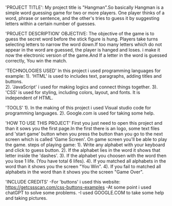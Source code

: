 'PROJECT TITLE':
    My project title is "Hangman".So basically Hangman is a simple word guessing game for two or more players. One player thinks of a word, phrase or sentence, and the other's tries to guess it by suggesting letters within a certain number of guesses.

'PROJECT DESCRIPTION'
    OBJECTIVE:
    The objective of the game is to guess the secret word before the stick figure is hung. Players take turns selecting letters to narrow the word down.If too many letters which do not appear in the word are guessed, the player is hanged and loses. i make it now the electronic version of the game.And If a letter in the word is guessed correctly, You win the match.

'TECHNOLOGIES USED'
    In this project i used programming languages for example:
     1). 'HTML' is used to includes text, paragraphs, adding titles and buttons.  
     2). 'JavaScript' i used for making logics and connect things together.
     3). 'CSS' is used for styling, including colors, layout, and fonts. It is independent of HTML.

'TOOLS'
    1). In the making of this project i used Visual studio code for programming languages.
    2). Google.com is used for taking some help.

'HOW TO USE THIS PROJECT'
    First you just need to open this project and than it sows you the first page.In the first there is an  logo, some text files and 'start game' button when you press the button than you go to the next screen which is called 'Game Screen'. On game screen you'll be able to play the game.
    steps of playing game:
    1). Write any alphabet with your keyboard and click to guess button.
    2). If the alphabet lies in the word it shows that letter inside the 'dashes'.
    3). If the alphabet you choosen with the word then you lose 1 life. (You have total 6 lifes).
    4). If you matched all alphabets in the word than it shows you the screen "You Win".
    4). If you fail to matched all alphabets in the word than it shows you the screen "Game Over".

'INCLUDE CREDITS'
    -For 'buttons' i used this website: https://getcssscan.com/css-buttons-examples
    -At some point i used chatGPT to solve some problems.
    -I used GOOGLE.COM to take some help and taking pictures. 
